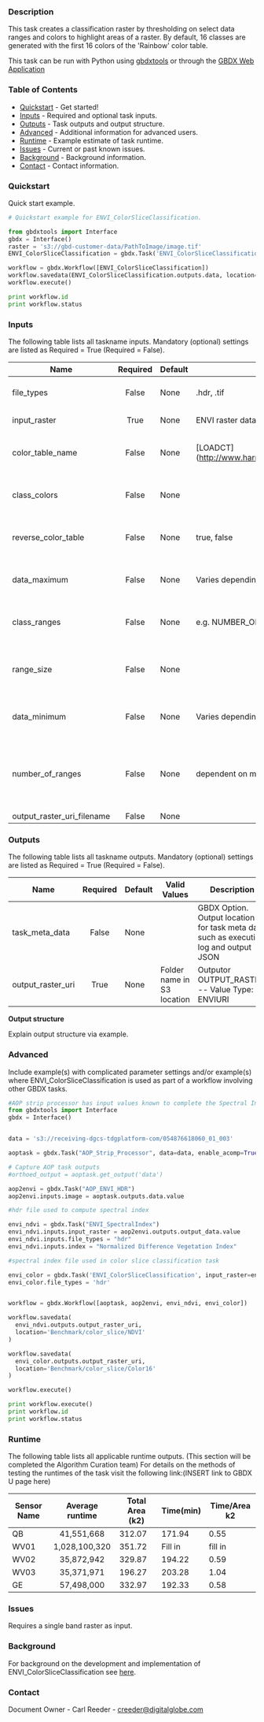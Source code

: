 ### Description
This task creates a classification raster by thresholding on select data ranges and colors to highlight areas of a raster.  By default, 16 classes are generated with the first 16 colors of the 'Rainbow' color table.

This task can be run with Python using [gbdxtools](https://github.com/DigitalGlobe/gbdxtools) or through the [GBDX Web Application](https://gbdx.geobigdata.io/materials/)

### Table of Contents
 * [Quickstart](#quickstart) - Get started!
 * [Inputs](#inputs) - Required and optional task inputs.
 * [Outputs](#outputs) - Task outputs and output structure.
 * [Advanced](#advanced) - Additional information for advanced users.
 * [Runtime](#runtime) - Example estimate of task runtime.
 * [Issues](#issues) - Current or past known issues.
 * [Background](#background) - Background information.
 * [Contact](#contact) - Contact information.

### Quickstart

Quick start example.

```python
# Quickstart example for ENVI_ColorSliceClassification.  

from gbdxtools import Interface
gbdx = Interface()
raster = 's3://gbd-customer-data/PathToImage/image.tif'
ENVI_ColorSliceClassification = gbdx.Task('ENVI_ColorSliceClassification', raster=raster)

workflow = gbdx.Workflow([ENVI_ColorSliceClassification])  
workflow.savedata(ENVI_ColorSliceClassification.outputs.data, location='ENVI_ColorSliceClassification')
workflow.execute()

print workflow.id
print workflow.status
```

### Inputs
The following table lists all taskname inputs.
Mandatory (optional) settings are listed as Required = True (Required = False).

  Name  |  Required  |  Default  |  Valid Values  |  Description  
--------|:----------:|-----------|----------------|---------------
file_types|False|None| .hdr, .tif|GBDX Option. Comma seperated list of permitted file type extensions. Use this to filter input files -- Value Type: STRING
input_raster|True|None|ENVI raster dataset |Specify a 1 band raster on which to perform color slice classification. -- Value Type: ENVIRASTER
color_table_name|False|None|[LOADCT] (http://www.harrisgeospatial.com/docs/loadct_procedure.html)|Specify a string with the name of an IDL color table.  The default value is Rainbow.  Issue the following command to find valid strings: LOADCT, get_name=color_table_names. -- Value Type: STRING
class_colors|False|None| |Specify a (3,n) byte array with the RGB colors for the given ranges, where n is the number of classes.  Use this property in conjunction with CLASS_RANGES. -- Value Type: BYTE
reverse_color_table|False|None| true, false |Set this property to reverse the color table.  Use this property in conjunction with COLOR_TABLE_NAME property. The options are true or false. -- Value Type: BOOL
data_maximum|False|None| Varies depending on raster values|Specify the maximum value used to calculate data ranges with NUMBER_OF_RANGES.  If this is not set, then the largest value in the INPUT_RASTER band is used. -- Value Type: DOUBLE
class_ranges|False|None| e.g. NUMBER_OF_RANGES = 5|Specify a (2,n) array of color slice ranges, where n is the number of classes.  In each array element, specify the minimum and maximum data value for the class. -- Value Type: DOUBLE
range_size|False|None| |Specify the width of each data range to create.  The NUMBER_OF_RANGES is used in conjunction with RANGE_SIZE.  Any data above DATA_MINIMUM+NUMBER_OF_RANGES*RANGE_SIZE will not be classified.  -- Value Type: DOUBLE
data_minimum|False|None|Varies depending on raster values |Specify the minimum value used to calculate data ranges with NUMBER_OF_RANGES or RANGE_SIZE.  If this is not set, then the smallest value in the INPUT_RASTER band is used. -- Value Type: DOUBLE
number_of_ranges|False|None| dependent on minimum and maximum |Specify the number of data ranges to create.  If RANGE_SIZE is specified, then the ranges are each that width, starting at DATA_MINIMUM and ending at DATA_MINIMUM+NUMBER_OF_RANGES*RANGE_SIZE.  If RANGE_SIZE is not specified, then the ranges are equal width between DATA_MINIMUM and DATA_MAXIMUM. -- Value Type: UINT
output_raster_uri_filename|False|None|  |Output OUTPUT_RASTER. -- Value Type: ENVIURI

### Outputs
The following table lists all taskname outputs.
Mandatory (optional) settings are listed as Required = True (Required = False).

  Name  |  Required  |  Default  |  Valid Values  |  Description  
--------|:----------:|-----------|----------------|---------------
task_meta_data|False|None| |GBDX Option. Output location for task meta data such as execution log and output JSON
output_raster_uri|True|None| Folder name in S3 location|Outputor OUTPUT_RASTER. -- Value Type: ENVIURI

**Output structure**

Explain output structure via example.


### Advanced
Include example(s) with complicated parameter settings and/or example(s) where
ENVI_ColorSliceClassification is used as part of a workflow involving other GBDX tasks.

```python
#AOP strip processor has input values known to complete the Spectral Index task
from gbdxtools import Interface
gbdx = Interface()


data = 's3://receiving-dgcs-tdgplatform-com/054876618060_01_003'

aoptask = gbdx.Task("AOP_Strip_Processor", data=data, enable_acomp=True, enable_pansharpen=False, enable_dra=False, bands='MS')

# Capture AOP task outputs
#orthoed_output = aoptask.get_output('data')

aop2envi = gbdx.Task("AOP_ENVI_HDR")
aop2envi.inputs.image = aoptask.outputs.data.value

#hdr file used to compute spectral index

envi_ndvi = gbdx.Task("ENVI_SpectralIndex")
envi_ndvi.inputs.input_raster = aop2envi.outputs.output_data.value
envi_ndvi.inputs.file_types = "hdr"
envi_ndvi.inputs.index = "Normalized Difference Vegetation Index"

#spectral index file used in color slice classification task

envi_color = gbdx.Task('ENVI_ColorSliceClassification', input_raster=envi_ndvi.outputs.output_raster_uri.value)
envi_color.file_types = 'hdr'


workflow = gbdx.Workflow([aoptask, aop2envi, envi_ndvi, envi_color])

workflow.savedata(
  envi_ndvi.outputs.output_raster_uri,
  location='Benchmark/color_slice/NDVI'
)

workflow.savedata(
  envi_color.outputs.output_raster_uri,
  location='Benchmark/color_slice/Color16'
)

workflow.execute()

print workflow.execute()
print workflow.id
print workflow.status

```

### Runtime

The following table lists all applicable runtime outputs. (This section will be completed the Algorithm Curation team)
For details on the methods of testing the runtimes of the task visit the following link:(INSERT link to GBDX U page here)

  Sensor Name  |  Average runtime  |  Total Area (k2)  |  Time(min)  |  Time/Area k2
--------|:----------:|-----------|----------------|---------------
QB | 41,551,668 | 312.07 |  171.94|0.55  |
WV01| 1,028,100,320 |351.72 |Fill in |fill in |
WV02|35,872,942|329.87| 194.22|0.59 |
WV03|35,371,971|196.27| 203.28|1.04 |
GE| 57,498,000|332.97| 192.33|0.58 |

### Issues
Requires a single band raster as input.


### Background
For background on the development and implementation of ENVI_ColorSliceClassification see [here](http://www.harrisgeospatial.com/docs/ENVIColorSliceClassificationTask.html).


### Contact
Document Owner - Carl Reeder - creeder@digitalglobe.com
